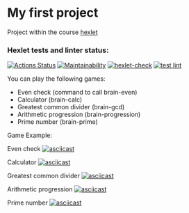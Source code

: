 # My first project
Project within the course [hexlet](https://ru.hexlet.io/)
### Hexlet tests and linter status:
[![Actions Status](https://github.com/Vasiliii3/python-project-lvl1/workflows/hexlet-check/badge.svg)](https://github.com/Vasiliii3/python-project-lvl1/actions)
[![Maintainability](https://api.codeclimate.com/v1/badges/a88785ff5134935ffafa/maintainability)](https://codeclimate.com/github/Vasiliii3/python-project-lvl1/maintainability)
[![hexlet-check](https://github.com/Vasiliii3/python-project-lvl1/actions/workflows/hexlet-check.yml/badge.svg)](https://github.com/Vasiliii3/python-project-lvl1/actions/workflows/hexlet-check.yml)
[![test lint](https://github.com/Vasiliii3/python-project-lvl1/actions/workflows/lint.yml/badge.svg)](https://github.com/Vasiliii3/python-project-lvl1/actions/workflows/lint.yml)

You can play the following games:

* Even check (command to call brain-even)
* Calculator (brain-calc)
* Greatest common divider (brain-gcd)
* Arithmetic progression (brain-progression)
* Prime number (brain-prime)


Game Example:

Even check
[![asciicast](https://asciinema.org/a/UjbmIxsNZ9RpniWBD3xvimqcJ.svg)](https://asciinema.org/a/UjbmIxsNZ9RpniWBD3xvimqcJ)

Calculator
[![asciicast](https://asciinema.org/a/xsSoMnIoULSgj2FiS5Y8tCL12.svg)](https://asciinema.org/a/xsSoMnIoULSgj2FiS5Y8tCL12)

Greatest common divider
[![asciicast](https://asciinema.org/a/QNp1oIRiW77IiYlD5seoAZDp3.svg)](https://asciinema.org/a/QNp1oIRiW77IiYlD5seoAZDp3)

Arithmetic progression
[![asciicast](https://asciinema.org/a/zrrsiCDNExnXWTxB3X1BoZrM3.svg)](https://asciinema.org/a/zrrsiCDNExnXWTxB3X1BoZrM3)

Prime number
[![asciicast](https://asciinema.org/a/Jy0jE7QPyU54ywb0HpzeX819H.svg)](https://asciinema.org/a/Jy0jE7QPyU54ywb0HpzeX819H)
